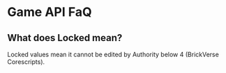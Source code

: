 # Game API FaQ

## What does Locked mean?

Locked values mean it cannot be edited by Authority below 4 (BrickVerse Corescripts).
